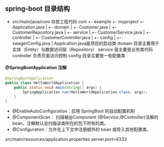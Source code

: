 ## spring-boot 目录结构
- src/main/java/com
  存放工程代码
com
  +- example
    +- myproject
      +- Application.java
      |
      +- domain
      |  +- Customer.java
      |  +- CustomerRepository.java
      |
      +- service
      |  +- CustomerService.java
      |
      +- controller
      |  +- CustomerController.java
      |
      +- config
      |  +- swagerConfig.java
      |
Application.java是项目的启动类
domain 目录主要用于实体（Entity）与数据访问层（Repository）
service 层主要是业务类代码
controller 负责页面访问控制
config 目录主要放一些配置类   

#### @SpringBootApplication 注解
```java
@SpringBootApplication
public class HelloWorldApplication {
	public static void main(String[] args) {
		SpringApplication.run(HelloWorldApplication.class, args);
	}
}
```
- @EnableAutoConfiguration：启用 SpringBoot 的自动配置机制
- @ComponentScan： 扫描被@Component (@Service,@Controller)注解的 bean，注解默认会扫描该类所在的包下所有的类。
- @Configuration：允许在上下文中注册额外的 bean 或导入其他配置类。
>
<!-- 修改默认端口 8080 -->
src/main/resources/application.properties
server.port=8333
>